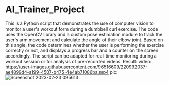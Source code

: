# AI_Trainer_Project
This is a Python script that demonstrates the use of computer vision to monitor a user's workout form during a dumbbell curl exercise. The code uses the OpenCV library and a custom pose estimation module to track the user's arm movement and calculate the angle of their elbow joint. Based on this angle, the code determines whether the user is performing the exercise correctly or not, and displays a progress bar and a counter on the screen accordingly. The script can be adapted for real-time monitoring during a workout session or for analysis of pre-recorded videos.
Result:
video:
https://user-images.githubusercontent.com/96516609/220992037-ae4899d4-a199-4507-b475-4e4ab71086ba.mp4
pic:
![Screenshot 2023-02-23 095613](https://user-images.githubusercontent.com/96516609/220992640-12cdce33-bd3a-4ef2-9c51-354be9a3ab43.png)
